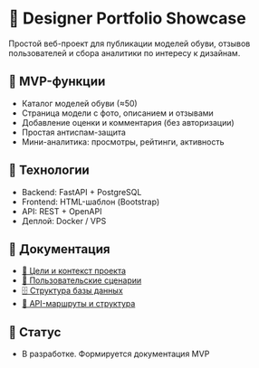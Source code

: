 # 👠 Designer Portfolio Showcase

Простой веб-проект для публикации моделей обуви, отзывов пользователей и сбора аналитики по интересу к дизайнам.

## 🚀 MVP-функции

- Каталог моделей обуви (≈50)
- Страница модели с фото, описанием и отзывами
- Добавление оценки и комментария (без авторизации)
- Простая антиспам-защита
- Мини-аналитика: просмотры, рейтинги, активность

## 🧰 Технологии

- Backend: FastAPI + PostgreSQL
- Frontend: HTML-шаблон (Bootstrap)
- API: REST + OpenAPI
- Деплой: Docker / VPS

## 📁 Документация

- [📄 Цели и контекст проекта](docs/business-goals.md)
- [👤 Пользовательские сценарии](docs/User_Story/user-stories.md)
- [🗄️ Структура базы данных](docs/database/DB_README.md)
- [🧩 API-маршруты и структура](docs/api/API_README.md)

## 📌 Статус

- В разработке. Формируется документация MVP
